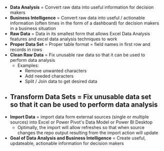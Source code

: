 - **Data Analysis** = Convert raw data into useful information for decision makers
- **Business Intelligence** = Convert raw data into useful / actionable information (often times in the form of a dashboard) for decision makers in a business situation
- **Raw Data** = Data in its smallest form that allows Excel Data Analysis features and excel data analysis techniques to work
- **Proper Data Set** = Proper table format = field names in first row and records in rows
- **Clean Raw Data** = Fix unusable raw data so that it can be used to perform data analysis
	- Examples:
		- Remove unwanted characters
		- Add needed characters
		- Split / Join data to get desired data
- **Transform Data Sets** = Fix unusable data set so that it can be used to perform data analysis
	- 
- **Import Data** = import data form external sources (single or multiple sources) into Excel or Power Pivot's Data Model or Power BI Desktop
	- Optimally, the import will allow refreshes so that when source changes the repo output resulting from the import action will update 
- **Goal of Data Analysis and Business Intelligence** = Create useful, updateable, actionable information for decision makers